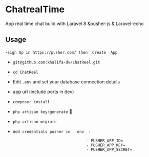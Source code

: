 # ChatrealTime
App real time chat build with Laravel 8 &pusher-js & Laravel-echo
## Usage
-`sign Up in https://pusher.com/ then  Create  App ` <br/>
- `git@github.com:khalifa-dv/ChatReel.git` 

- `cd ChatReel`
- Edit `.env` and set your database connection details 

- app url (include ports in dev) 

- `composer install`

- `php artisan key:generate` :key:

- `php artisan migrate` 
- `Add credentials pusher in  .env  : `

                                      - PUSHER_APP_ID=
                                      - PUSHER_APP_KEY=
                                      - PUSHER_APP_SECRET=
